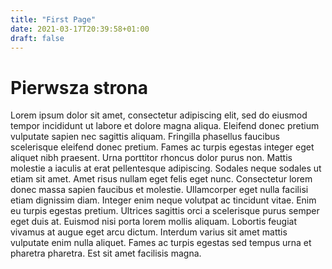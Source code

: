 ```yaml
---
title: "First Page"
date: 2021-03-17T20:39:58+01:00
draft: false
---
```


# Pierwsza strona 

Lorem ipsum dolor sit amet, consectetur adipiscing elit, sed do eiusmod tempor incididunt ut labore et dolore magna aliqua. 
Eleifend donec pretium vulputate sapien nec sagittis aliquam. Fringilla phasellus faucibus scelerisque eleifend donec pretium. 
Fames ac turpis egestas integer eget aliquet nibh praesent. Urna porttitor rhoncus dolor purus non. Mattis molestie a iaculis at 
erat pellentesque adipiscing. Sodales neque sodales ut etiam sit amet. Amet risus nullam eget felis eget nunc. 
Consectetur lorem donec massa sapien faucibus et molestie. Ullamcorper eget nulla facilisi etiam dignissim diam. 
Integer enim neque volutpat ac tincidunt vitae. Enim eu turpis egestas pretium. Ultrices sagittis orci a scelerisque 
purus semper eget duis at. Euismod nisi porta lorem mollis aliquam. Lobortis feugiat vivamus at augue eget arcu dictum. 
Interdum varius sit amet mattis vulputate enim nulla aliquet. Fames ac turpis egestas sed tempus urna et pharetra pharetra. 
Est sit amet facilisis magna.
